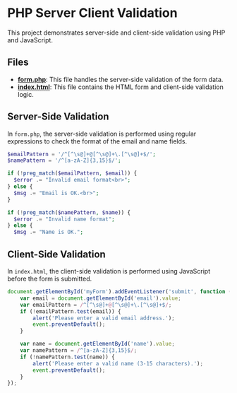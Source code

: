 # PHP Server Client Validation

This project demonstrates server-side and client-side validation using PHP and JavaScript.


## Files

- **[form.php](../../f:/php_server_client_validation/form.php)**: This file handles the server-side validation of the form data.
- **[index.html](../../f:/php_server_client_validation/index.html)**: This file contains the HTML form and client-side validation logic.

## Server-Side Validation

In `form.php`, the server-side validation is performed using regular expressions to check the format of the email and name fields.

```php
$emailPattern = '/^[^\s@]+@[^\s@]+\.[^\s@]+$/';
$namePattern = '/^[a-zA-Z]{3,15}$/';

if (!preg_match($emailPattern, $email)) {
  $error .= "Invalid email format<br>";
} else {
  $msg .= "Email is OK.<br>";
}

if (!preg_match($namePattern, $name)) {
  $error .= "Invalid name format";
} else {
  $msg .= "Name is OK.";
```

## Client-Side Validation

In `index.html`, the client-side validation is performed using JavaScript before the form is submitted.

```javascript
document.getElementById('myForm').addEventListener('submit', function (event) {
    var email = document.getElementById('email').value;
    var emailPattern = /^[^\s@]+@[^\s@]+\.[^\s@]+$/;
    if (!emailPattern.test(email)) {
        alert('Please enter a valid email address.');
        event.preventDefault();
    }

    var name = document.getElementById('name').value;
    var namePattern = /^[a-zA-Z]{3,15}$/;
    if (!namePattern.test(name)) {
        alert('Please enter a valid name (3-15 characters).');
        event.preventDefault();
    }
});
```

